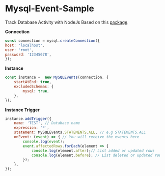 # Mysql-Event-Sample

Track Database Activity with NodeJs
Based on this [package](https://www.npmjs.com/package/@rodrigogs/mysql-events).

**Connection**
``` javascript
const connection = mysql.createConnection({
host: 'localhost',
user: 'root',
password: '12345678',
});
```
**Instance**
``` javascript
const instance =  new MySQLEvents(connection, {
	startAtEnd: true,
	excludedSchemas: {
		mysql: true,
	},
});
```
**Instance Trigger**
``` javascript
instance.addTrigger({
	name: 'TEST', // Database name
	expression: '*',
	statement: MySQLEvents.STATEMENTS.ALL, // e.g STATEMENTS.ALL
	onEvent: (event) => { // You will receive the events here
		console.log(event);
		event.affectedRows.forEach(element => {
			console.log(element.after);// List added or updated rows
			console.log(element.before); // List deleted or updated rows
		});
	},
});
```
